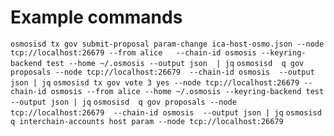 # Example commands 
`
osmosisd tx gov submit-proposal param-change ica-host-osmo.json --node tcp://localhost:26679 --from alice   --chain-id osmosis --keyring-backend test --home ~/.osmosis --output json  | jq
`
`
osmosisd  q gov proposals --node tcp://localhost:26679  --chain-id osmosis  --output json | jq
`
`
osmosisd tx gov vote 3 yes --node tcp://localhost:26679 --chain-id osmosis --from alice --home ~/.osmosis --keyring-backend test --output json | jq
`
`
osmosisd  q gov proposals --node tcp://localhost:26679  --chain-id osmosis  --output json | jq
`
`
osmosisd q interchain-accounts host param --node tcp://localhost:26679
`
